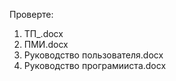 Проверте: 
1) ТП_.docx  
2) ПМИ.docx
3) Руководство пользователя.docx
4) Руководство програмииста.docx
